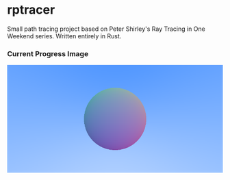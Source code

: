 # rptracer
Small path tracing project based on Peter Shirley's Ray Tracing in One Weekend series. Written entirely in Rust.

### Current Progress Image
![alt text](https://github.com/DylanSByrd/rptracer/blob/master/test.png)
